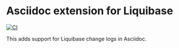 # Asciidoc extension for Liquibase

[![CI](https://github.com/fbiville/liquibase-asciidoc/actions/workflows/maven.yml/badge.svg)](https://github.com/fbiville/liquibase-asciidoc/actions/workflows/maven.yml)

This adds support for Liquibase change logs in Asciidoc.
